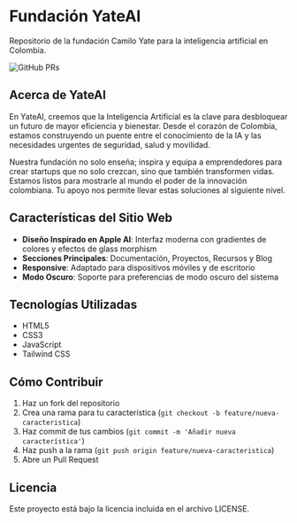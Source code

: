 # Fundación YateAI

Repositorio de la fundación Camilo Yate para la inteligencia artificial en Colombia.

![GitHub PRs](https://img.shields.io/coderabbit/prs/github/CamiloYate09/fundacionYateAI)

## Acerca de YateAI

En YateAI, creemos que la Inteligencia Artificial es la clave para desbloquear un futuro de mayor eficiencia y bienestar. Desde el corazón de Colombia, estamos construyendo un puente entre el conocimiento de la IA y las necesidades urgentes de seguridad, salud y movilidad.

Nuestra fundación no solo enseña; inspira y equipa a emprendedores para crear startups que no solo crezcan, sino que también transformen vidas. Estamos listos para mostrarle al mundo el poder de la innovación colombiana. Tu apoyo nos permite llevar estas soluciones al siguiente nivel.

## Características del Sitio Web

- **Diseño Inspirado en Apple AI**: Interfaz moderna con gradientes de colores y efectos de glass morphism
- **Secciones Principales**: Documentación, Proyectos, Recursos y Blog
- **Responsive**: Adaptado para dispositivos móviles y de escritorio
- **Modo Oscuro**: Soporte para preferencias de modo oscuro del sistema

## Tecnologías Utilizadas

- HTML5
- CSS3
- JavaScript
- Tailwind CSS

## Cómo Contribuir

1. Haz un fork del repositorio
2. Crea una rama para tu característica (`git checkout -b feature/nueva-caracteristica`)
3. Haz commit de tus cambios (`git commit -m 'Añadir nueva característica'`)
4. Haz push a la rama (`git push origin feature/nueva-caracteristica`)
5. Abre un Pull Request

## Licencia

Este proyecto está bajo la licencia incluida en el archivo LICENSE.
